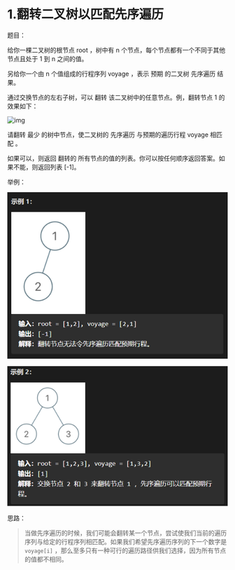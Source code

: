 # 1.翻转二叉树以匹配先序遍历

题目：

给你一棵二叉树的根节点 root ，树中有 n 个节点，每个节点都有一个不同于其他节点且处于 1 到 n 之间的值。

另给你一个由 n 个值组成的行程序列 voyage ，表示 预期 的二叉树 先序遍历 结果。

通过交换节点的左右子树，可以 翻转 该二叉树中的任意节点。例，翻转节点 1 的效果如下：

![img](https://assets.leetcode.com/uploads/2021/02/15/fliptree.jpg)

请翻转 最少 的树中节点，使二叉树的 先序遍历 与预期的遍历行程 voyage 相匹配 。 

如果可以，则返回 翻转的 所有节点的值的列表。你可以按任何顺序返回答案。如果不能，则返回列表 [-1]。



举例：

![image-20210301211842452](./image-20210301211842452.png)

![image-20210301211859894](./image-20210301211859894.png)



思路：

> 当做先序遍历的时候，我们可能会翻转某一个节点，尝试使我们当前的遍历序列与给定的行程序列相匹配。如果我们希望先序遍历序列的下一个数字是 `voyage[i]` ，那么至多只有一种可行的遍历路径供我们选择，因为所有节点的值都不相同。